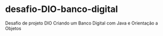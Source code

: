 # desafio-DIO-banco-digital
Desafio de projeto DIO
Criando um Banco Digital com Java e Orientação a Objetos

